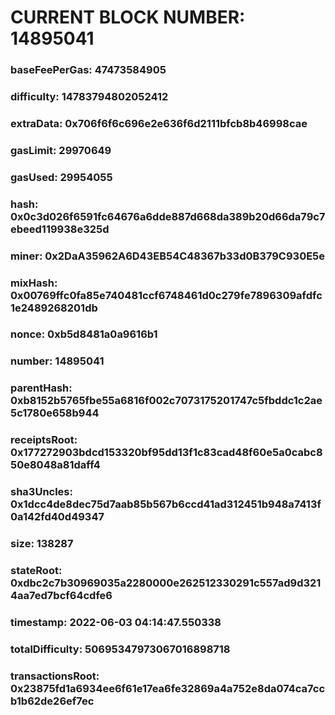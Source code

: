 # CURRENT BLOCK NUMBER: 14895041

### baseFeePerGas: 47473584905
### difficulty: 14783794802052412
### extraData: 0x706f6f6c696e2e636f6d2111bfcb8b46998cae
### gasLimit: 29970649
### gasUsed: 29954055
### hash: 0x0c3d026f6591fc64676a6dde887d668da389b20d66da79c7ebeed119938e325d
### miner: 0x2DaA35962A6D43EB54C48367b33d0B379C930E5e
### mixHash: 0x00769ffc0fa85e740481ccf6748461d0c279fe7896309afdfc1e2489268201db
### nonce: 0xb5d8481a0a9616b1
### number: 14895041
### parentHash: 0xb8152b5765fbe55a6816f002c7073175201747c5fbddc1c2ae5c1780e658b944
### receiptsRoot: 0x177272903bdcd153320bf95dd13f1c83cad48f60e5a0cabc850e8048a81daff4
### sha3Uncles: 0x1dcc4de8dec75d7aab85b567b6ccd41ad312451b948a7413f0a142fd40d49347
### size: 138287
### stateRoot: 0xdbc2c7b30969035a2280000e262512330291c557ad9d3214aa7ed7bcf64cdfe6
### timestamp: 2022-06-03 04:14:47.550338
### totalDifficulty: 50695347973067016898718
### transactionsRoot: 0x23875fd1a6934ee6f61e17ea6fe32869a4a752e8da074ca7ccb1b62de26ef7ec
